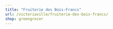 ```yaml
---
title: "Fruiterie des Bois-Francs"
url: /victoriaville/fruiterie-des-bois-francs/
shop: greengrocer
---
```


